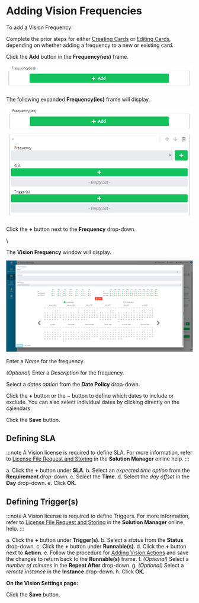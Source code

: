 # Adding Vision Frequencies

To add a Vision Frequency:

Complete the prior steps for either [Creating Cards](Creating-Cards.md) or [Editing
Cards](Editing-Cards.md), depending on whether adding
a frequency to a new or existing card.

Click the **Add** button in the **Frequency(ies)** frame.

![Vision Frequency Add Button](../../../Resources/Images/SM/Vision-Frequency-Add-Button.png "Vision Frequency Add Button")

The following expanded **Frequency(ies)** frame will display.

![Vision Frequency Frame](../../../Resources/Images/SM/Vision-Frequency-Frame.png "Vision Frequency Frame")

Click the **+** button next to the **Frequency** drop-down.

\

The **Vision Frequency** window will display.

![Vision Frequency](../../../Resources/Images/SM/Vision-Frequency-Vision-Settings.png "Vision Frequency")

Enter a *Name* for the frequency.

*(Optional)* Enter a *Description* for the frequency.

Select a *dates option* from the **Date Policy** drop-down.

Click the **+** button or the **−** button to define which dates to
include or exclude. You can also select individual dates by clicking
directly on the calendars.

Click the **Save** button.

## Defining SLA

:::note
A Vision license is required to define SLA. For more information, refer to [License File Request and Storing](Working-with-Vision.md#License) in the **Solution Manager** online help.
:::

a.  Click the **+** button under **SLA**.
b.  Select an *expected time option* from the **Requirement** drop-down.
c.  Select the **Time**.
d.  Select the *day offset* in the **Day** drop-down.
e.  Click **OK**.

## Defining Trigger(s)

:::note
A Vision license is required to define Triggers. For more information, refer to [License File Request and Storing](Working-with-Vision.md#License) in the **Solution Manager** online help.
:::

a.  Click the **+** button under **Trigger(s)**.
b.  Select a *status* from the **Status** drop-down.
c.  Click the **+** button under **Runnable(s)**.
d.  Click the **+** button next to **Action**.
e.  Follow the procedure for [Adding Vision     Actions](Adding-Vision-Actions.md) and save the
    changes to return back to the **Runnable(s)** frame.
f.  *(Optional)* Select a *number of minutes* in the
    **Repeat After** drop-down.
g.  *(Optional)* Select a *remote instance* in the
    **Instance** drop-down.
h.  Click **OK**.

**On the Vision Settings page:**

Click the **Save** button.
